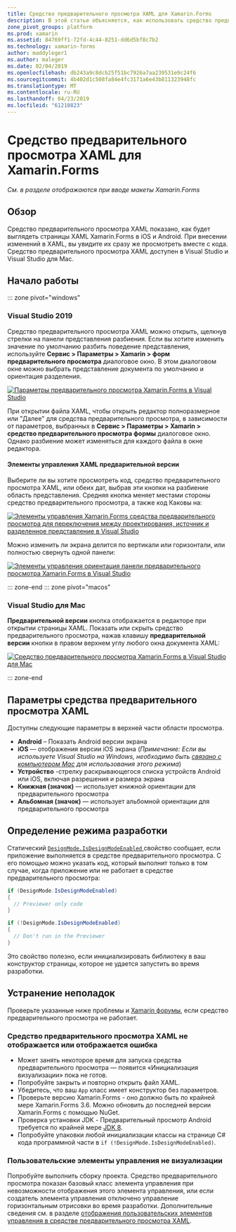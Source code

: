 ```yaml
---
title: Средство предварительного просмотра XAML для Xamarin.Forms
description: В этой статье объясняется, как использовать средство предварительного просмотра XAML для отображения при вводе макеты Xamarin.Forms см. в разделе. Средство предварительного просмотра XAML доступен в Visual Studio 2019 и 2019 г. Visual Studio для Mac.
zone_pivot_groups: platform
ms.prod: xamarin
ms.assetid: 84769ff1-72fd-4c44-8251-dd6d5bf8c7b2
ms.technology: xamarin-forms
author: maddyleger1
ms.author: maleger
ms.date: 02/04/2019
ms.openlocfilehash: db243a9c8dcb25f51bc7926a7aa239531e9c24f6
ms.sourcegitcommit: 4b402d1c508fa84e4fc3171a6e43b811323948fc
ms.translationtype: MT
ms.contentlocale: ru-RU
ms.lasthandoff: 04/23/2019
ms.locfileid: "61210823"
---
```

# <a name="xaml-previewer-for-xamarinforms"></a>Средство предварительного просмотра XAML для Xamarin.Forms

_См. в разделе отображаются при вводе макеты Xamarin.Forms_

## <a name="overview"></a>Обзор

Средство предварительного просмотра XAML показано, как будет выглядеть страницы XAML Xamarin.Forms в iOS и Android. При внесении изменений в XAML, вы увидите их сразу же просмотреть вместе с кода. Средство предварительного просмотра XAML доступен в Visual Studio и Visual Studio для Mac.

## <a name="getting-started"></a>Начало работы

::: zone pivot="windows"

### <a name="visual-studio-2019"></a>Visual Studio 2019

Средство предварительного просмотра XAML можно открыть, щелкнув стрелки на панели представления разбиения. Если вы хотите изменить значение по умолчанию разбить поведение представления, используйте **Сервис > Параметры > Xamarin > форм предварительного просмотра** диалоговое окно. В этом диалоговом окне можно выбрать представление документа по умолчанию и ориентация разделения.

[![Параметры предварительного просмотра Xamarin.Forms в Visual Studio](xaml-previewer-images/xamlp-options-vs-sm.png "параметры предварительного просмотра Xamarin.Forms в Visual Studio")](xaml-previewer-images/xamlp-options-vs-lg.png#lightbox)

При открытии файла XAML, чтобы открыть редактор полноразмерное или "Далее" для средства предварительного просмотра, в зависимости от параметров, выбранных в **Сервис > Параметры > Xamarin > средство предварительного просмотра формы** диалоговое окно. Однако разбиение может изменяться для каждого файла в окне редактора.

#### <a name="xaml-preview-controls"></a>Элементы управления XAML предварительной версии

Выберите ли вы хотите просмотреть код, средство предварительного просмотра XAML, или обеих дат, выбрав эти кнопки на разбиение область представления. Средняя кнопка меняет местами стороны средство предварительного просмотра, а также код Каковы на:

[![Элементы управления Xamarin.Forms средства предварительного просмотра для переключения между проектирования, источник и разделенное представление в Visual Studio](xaml-previewer-images/xamlp-controls-splitview-vs-sm.png "управляет Xamarin.Forms средства предварительного просмотра для переключения между проектирования, источник и разделенное представление в Visual Studio")](xaml-previewer-images/xamlp-controls-splitview-vs-lg.png#lightbox)

Можно изменить ли экрана делится по вертикали или горизонтали, или полностью свернуть одной панели:

[![Элементы управления ориентация панели предварительного просмотра Xamarin.Forms в Visual Studio](xaml-previewer-images/xamlp-controls-orientation-vs-sm.png "ориентацию элементов управления панели предварительного просмотра Xamarin.Forms в Visual Studio")](xaml-previewer-images/xamlp-controls-orientation-vs-lg.png#lightbox)

::: zone-end
::: zone pivot="macos"

### <a name="visual-studio-for-mac"></a>Visual Studio для Mac

**Предварительной версии** кнопка отображается в редакторе при открытии страницы XAML. Показать или скрыть средство предварительного просмотра, нажав клавишу **предварительной версии** кнопки в правом верхнем углу любого окна документа XAML:

[![Средство предварительного просмотра Xamarin.Forms в Visual Studio для Mac](xaml-previewer-images/xamlp-list-sml.png "средства предварительного просмотра Xamarin.Forms в Visual Studio для Mac")](xaml-previewer-images/xamlp-list.png#lightbox)

::: zone-end

## <a name="xaml-previewer-options"></a>Параметры средства предварительного просмотра XAML

Доступны следующие параметры в верхней части области просмотра.

* **Android** – Показать Android версии экрана
* **iOS** — отображения версии iOS экрана (*Примечание: Если вы используете Visual Studio на Windows, необходимо быть [связано с компьютером Mac](~/ios/get-started/installation/windows/connecting-to-mac/index.md) для использования этого режима*)
* **Устройство** -стрелку раскрывающегося списка устройств Android или iOS, включая разрешения и размера экрана
* **Книжная (значок)** — использует книжной ориентации для предварительного просмотра
* **Альбомная (значок)** — использует альбомной ориентации для предварительного просмотра

## <a name="detect-design-mode"></a>Определение режима разработки

Статический [ `DesignMode.IsDesignModeEnabled` ](xref:Xamarin.Forms.DesignMode.IsDesignModeEnabled) свойство сообщает, если приложение выполняется в средстве предварительного просмотра. С его помощью можно указать код, который выполнит только в том случае, когда приложение или не работает в средстве предварительного просмотра:

```csharp
if (DesignMode.IsDesignModeEnabled)
{
  // Previewer only code  
}

if (!DesignMode.IsDesignModeEnabled)
{
  // Don't run in the Previewer  
}
```

Это свойство полезно, если инициализировать библиотеку в ваш конструктор страницы, которое не удается запустить во время разработки.

## <a name="troubleshooting"></a>Устранение неполадок

Проверьте указанные ниже проблемы и [Xamarin форумы](https://forums.xamarin.com/categories/xamarin-forms), если средство предварительного просмотра не работает.

### <a name="xaml-previewer-isnt-showing-or-shows-an-error"></a>Средство предварительного просмотра XAML не отображается или отображается ошибка

* Может занять некоторое время для запуска средства предварительного просмотра — появится «Инициализация визуализации» пока не готов.
* Попробуйте закрыть и повторно открыть файл XAML.
* Убедитесь, что ваш `App` класс имеет конструктор без параметров.
* Проверьте версию Xamarin.Forms - оно должно быть по крайней мере Xamarin.Forms 3.6. Можно обновить до последней версии Xamarin.Forms с помощью NuGet.
* Проверка установки JDK - Предварительный просмотр Android требуется по крайней мере [JDK 8](https://www.oracle.com/technetwork/java/javase/downloads/index.html).
* Попробуйте упаковки любой инициализации классы на странице C# кода программной части в `if (!DesignMode.IsDesignModeEnabled)`.

### <a name="custom-controls-arent-rendering"></a>Пользовательские элементы управления не визуализации

Попробуйте выполнить сборку проекта. Средство предварительного просмотра показан базовый класс элемента управления при невозможности отображения этого элемента управления, или если создатель элемента управления отключено управление горизонтальным отрисовки во время разработки. Дополнительные сведения см. в разделе [отображения пользовательских элементов управления в средстве предварительного просмотра XAML](render-custom-controls.md).

